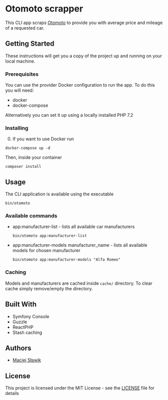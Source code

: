 # Otomoto scrapper

This CLI app scraps [Otomoto](https://otomoto.pl/) to provide you
with average price and mileage of a requested car.

## Getting Started

These instructions will get you a copy of the project up and running 
on your local machine.

### Prerequisites

You can use the provider Docker configuration to run the app.
To do this you will need:
* docker
* docker-compose

Alternatively you can set it up using a locally installed PHP 7.2

### Installing

0. If you want to use Docker run 

```
docker-compose up -d
```

Then, inside your container

```
composer install
```

## Usage

The CLI application is available using the executable
```
bin/otomoto
```

### Available commands
* app:manufacturer-list - lists all available car manufacturers
    ```
    bin/otomoto app:manufacturer-list 
    ```

* app:manufacturer-models manufacturer_name - lists all available models for chosen manufacturer
    ```
    bin/otomoto app:manufacturer-models "Alfa Romeo"
    ```
    
### Caching
Models and manufacturers are cached inside ```cache/``` directory. To clear cache
simply remove/empty the directory.    
        
## Built With

* Symfony Console
* Guzzle
* ReactPHP
* Stash caching

## Authors

* [Maciej Sławik](https://github.com/maciejslawik)

## License

This project is licensed under the MIT License - see the [LICENSE](LICENSE) file for details